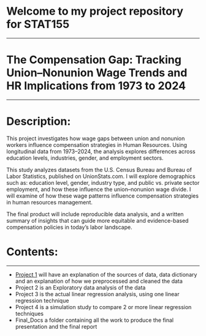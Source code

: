 # Welcome to my project repository for STAT155
---
# The Compensation Gap: Tracking Union–Nonunion Wage Trends and HR Implications from 1973 to 2024
---
# Description: 
This project investigates how wage gaps between union and nonunion workers influence compensation strategies in Human Resources. Using longitudinal data from 1973–2024, the analysis explores differences across education levels, industries, gender, and employment sectors.

This study analyzes datasets from the U.S. Census Bureau and Bureau of Labor Statistics, published on UnionStats.com. I will explore demographics such as: education level, gender, industry type, and public vs. private sector employment, and how these influence the union–nonunion wage divide. I will examine of how these wage patterns influence compensation strategies in human resources management.

The final product will include reproducible data analysis, and a written summary of insights that can guide more equitable and evidence-based compensation policies in today’s labor landscape.

# Contents:
---
* [Project 1](https://github.com/nalucasucsc/stat155/tree/main/Project%201) will have an explanation of the sources of data, data dictionary and an explanation of how we preprocessed and cleaned the data
* Project 2 is an Exploratory data analysis of the data
* Project 3 is the actual linear regression analysis, using one linear regression technique
* Project 4 is a simulation study to compare 2 or more linear regression techniques
* Final_Docs a folder containing all the work to produce the final presentation and the final report
